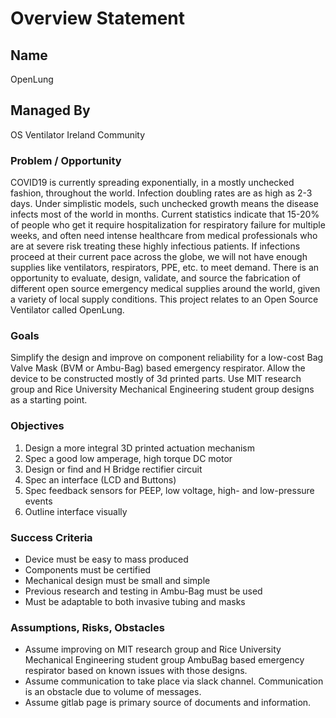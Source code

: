 # Overview Statement

## Name
OpenLung

## Managed By
OS Ventilator Ireland Community

### Problem / Opportunity
COVID19 is currently spreading exponentially, in a mostly unchecked fashion, throughout the world. Infection doubling rates are as high as 2-3 days. Under simplistic models, such unchecked growth means the disease infects most of the world in months. Current statistics indicate that 15-20% of people who get it require hospitalization for respiratory failure for multiple weeks, and often need intense healthcare from medical professionals who are at severe risk treating these highly infectious patients. If infections proceed at their current pace across the globe, we will not have enough supplies like ventilators, respirators, PPE, etc. to meet demand.
There is an opportunity to evaluate, design, validate, and source the fabrication of different open source emergency medical supplies around the world, given a variety of local supply conditions. This project relates to an Open Source Ventilator called OpenLung.

### Goals
Simplify the design and improve on component reliability for a low-cost Bag Valve Mask (BVM or Ambu-Bag) based emergency respirator. Allow the device to be constructed mostly of 3d printed parts. Use MIT research group and Rice University Mechanical Engineering student group designs as a starting point.

### Objectives
1.	Design a more integral 3D printed actuation mechanism
2.	Spec a good low amperage, high torque DC motor
3.	Design or find and H Bridge rectifier circuit
4.	Spec an interface (LCD and Buttons)
5.	Spec feedback sensors for PEEP, low voltage, high- and low-pressure events
6.	Outline interface visually

### Success Criteria
- Device must be easy to mass produced
- Components must be certified
- Mechanical design must be small and simple
- Previous research and testing in Ambu-Bag must be used
- Must be adaptable to both invasive tubing and masks

### Assumptions, Risks, Obstacles
- Assume improving on MIT research group and Rice University Mechanical Engineering student group AmbuBag based emergency respirator based on known issues with those designs.
- Assume communication to take place via slack channel. Communication is an obstacle due to volume of messages.
- Assume gitlab page is primary source of documents and information.
